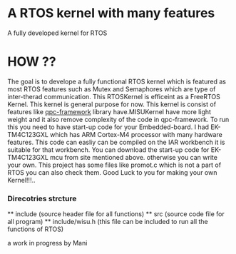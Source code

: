 # A RTOS kernel with many features
A fully developed kernel for RTOS

# HOW ??
The goal is to develope a fully functional RTOS kernel which is featured as most
RTOS features such as Mutex and Semaphores which are type of inter-therad communication.
This RTOSKernel is efficeint as a FreeRTOS Kernel.
This kernel is general purpose for now.
This kernel is consist of features like [qpc-framework](https://state-machine.com) library
have.MISUKernel have more light weight and it also remove complexity of the code in qpc-framework.
To run this you need to have start-up code for your Embedded-board. I had EK-TM4C123GXL which has
ARM Cortex-M4 processor with many hardware features. This code can easliy can be compiled on the
IAR workbench it is suitable for that workbench. You can download
the start-up code for EK-TM4C123GXL mcu from site mentioned above. otherwise you can write your own.
This project has some files like promot.c which is not a part of RTOS you can also check them. Good
Luck to you for making your own Kernel!!!..


### Direcotries strcture
  ** include        (source header file for all functions)
  ** src            (source code file for all program)
  ** include/wisu.h (this file can be included to run all the functions of RTOS)

a work in progress by Mani
